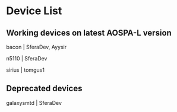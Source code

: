 # Device List #

## Working devices on latest AOSPA-L version ##

bacon | SferaDev, Ayysir

n5110 | SferaDev

sirius | tomgus1

## Deprecated devices ##

galaxysmtd | SferaDev
